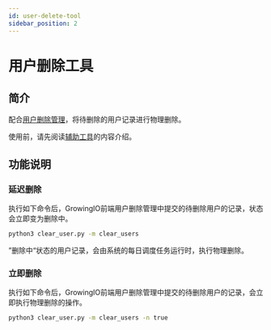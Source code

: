 ```yaml
---
id: user-delete-tool
sidebar_position: 2
---
```


# 用户删除工具

## 简介[](#jian-jie)

配合[用户删除管理](/op/v/2.0/product-manual/customer-data-platform/datasource/yong-hu-shan-chu-guan-li#step-2-bian-geng-shan-chu-zhuang-tai)，将待删除的用户记录进行物理删除。

使用前，请先阅读[辅助工具](/op/v/2.0/developer-manual/toolbox#gong-neng-bian-jie-huo-yue-shu)的内容介绍。


## 功能说明[](#gong-neng-shuo-ming)

### 延迟删除[](#yan-chi-shan-chu)

执行如下命令后，GrowingIO前端用户删除管理中提交的待删除用户的记录，状态会立即变为删除中。

```sh
python3 clear_user.py -m clear_users
```

”删除中“状态的用户记录，会由系统的每日调度任务运行时，执行物理删除。


### 立即删除[](#li-ji-shan-chu)

执行如下命令后，GrowingIO前端用户删除管理中提交的待删除用户的记录，会立即执行物理删除的操作。

```sh
python3 clear_user.py -m clear_users -n true
```
